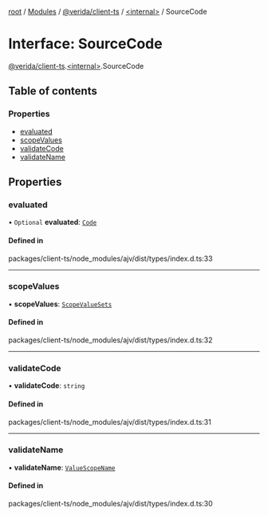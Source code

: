 [root](../README.md) / [Modules](../modules.md) / [@verida/client-ts](../modules/verida_client_ts.md) / [<internal\>](../modules/verida_client_ts._internal_.md) / SourceCode

# Interface: SourceCode

[@verida/client-ts](../modules/verida_client_ts.md).[<internal\>](../modules/verida_client_ts._internal_.md).SourceCode

## Table of contents

### Properties

- [evaluated](verida_client_ts._internal_.SourceCode.md#evaluated)
- [scopeValues](verida_client_ts._internal_.SourceCode.md#scopevalues)
- [validateCode](verida_client_ts._internal_.SourceCode.md#validatecode)
- [validateName](verida_client_ts._internal_.SourceCode.md#validatename)

## Properties

### evaluated

• `Optional` **evaluated**: [`Code`](../modules/verida_client_ts._internal_.md#code)

#### Defined in

packages/client-ts/node_modules/ajv/dist/types/index.d.ts:33

___

### scopeValues

• **scopeValues**: [`ScopeValueSets`](../modules/verida_client_ts._internal_.md#scopevaluesets)

#### Defined in

packages/client-ts/node_modules/ajv/dist/types/index.d.ts:32

___

### validateCode

• **validateCode**: `string`

#### Defined in

packages/client-ts/node_modules/ajv/dist/types/index.d.ts:31

___

### validateName

• **validateName**: [`ValueScopeName`](../classes/verida_client_ts._internal_.ValueScopeName.md)

#### Defined in

packages/client-ts/node_modules/ajv/dist/types/index.d.ts:30
